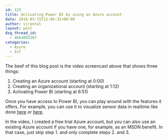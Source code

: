 ```yaml
---
id: 123
title: Activating Power BI by using an Azure account
date: 2016-03-15T12:04:32+00:00
author: vjrantal
layout: post
dsq_thread_id:
  - 4664093267
categories:
  - Azure
  - IoT
---
```

The beef of this blog post is the video screencast above that shows three things:

  1. Creating an Azure account (starting at 0:00)
  2. Creating an organizational account (starting at 1:12)
  3. Activating Power BI (starting at 6:51)

Once you have access to Power BI, you can play around with the features it offers. For example, you can use it to visualize sensor data in realtime like done [here](http://thinglabs.io/workshop/js/weather/) or [here](https://blogs.microsoft.com/iot/2015/05/05/monitoring-sensors-with-power-bi/).

In the video, I created a free trial Azure account, but you can also use an existing Azure account if you have one, for example, as an MSDN benefit. In that case, just skip step 1. and only complete steps 2. and 3.